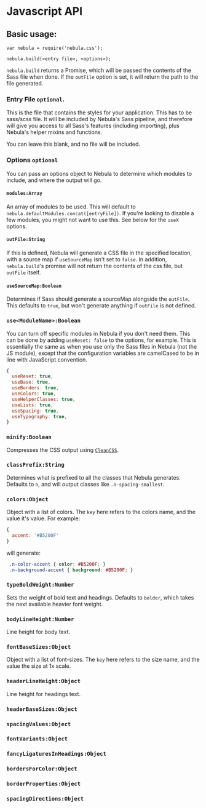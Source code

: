 # Javascript API
## Basic usage:
    var nebula = require('nebula.css');

    nebula.build(<entry file>, <options>);

`nebula.build` returns a Promise, which will be passed the contents of the Sass file when done. If the `outFile` option is set, it will return the path to the file generated.

### Entry File `optional`.
This is the file that contains the styles for your application. This has to be sass/scss file. It will be included by Nebula's Sass pipeline, and therefore will give you access to all Sass's features (including importing), plus Nebula's helper mixins and functions.

You can leave this blank, and no file will be included.

### Options `optional`
You can pass an options object to Nebula to determine which modules to include, and where the output will go.

#### `modules:Array`
An array of modules to be used. This will default to `nebula.defaultModules.concat([entryFile])`. If you're looking to disable a few modules, you might not want to use this. See below for the `useX` options.

#### `outFile:String`
If this is defined, Nebula will generate a CSS file in the specified location, with a source map if `useSourceMap` isn't set to `false`. In addition, `nebula.build`'s promise will not return the contents of the css file, but `outFile` itself.

#### `useSourceMap:Boolean`
Determines if Sass should generate a sourceMap alongside the `outFile`. This defaults to `true`, but won't generate anything if `outFile` is not defined.

### `use<ModuleName>:Boolean`
You can turn off specific modules in Nebula if you don't need them. This can be done by adding `useReset: false` to the options, for example. This is essentially the same as when you use only the Sass files in Nebula (not the JS module), except that the configuration variables are camelCased to be in line with JavaScript convention.

```js
{
  useReset: true,
  useBase: true,
  useBorders: true,
  useColors: true,
  useHelperClasses: true,
  useLists: true,
  useSpacing: true,
  useTypography: true,
}
```

### `minify:Boolean`
Compresses the CSS output using [`CleanCSS`](https://github.com/jakubpawlowicz/clean-css).

### `classPrefix:String`
Determines what is prefixed to all the classes that Nebula generates. Defaults to `n`, and will output classes like `.n-spacing-smallest`.

### `colors:Object`
Object with a list of colors. The `key` here refers to the colors name, and the value it's value. For example:
```js
{
  accent: '#B5200F'
}
```
will generate:
```css
 .n-color-accent { color: #B5200F; }
 .n-background-accent { background: #B5200F; }
```

### `typeBoldWeight:Number`
Sets the weight of bold text and headings. Defaults to `bolder`, which takes the next available heavier font weight.

### `bodyLineHeight:Number`
Line height for body text.

### `fontBaseSizes:Object`
Object with a list of font-sizes. The `key` here refers to the size name, and the value the size at 1x scale.

### `headerLineHeight:Object`
Line height for headings text.

### `headerBaseSizes:Object`


### `spacingValues:Object`


### `fontVariants:Object`


### `fancyLigaturesInHeadings:Object`


### `bordersForColor:Object`


### `borderProperties:Object`


### `spacingDirections:Object`

